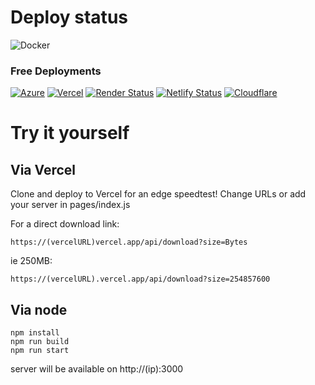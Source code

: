 # Deploy status
![Docker](https://github.com/xiliourt/VercelSpeedtest-Next.JS/actions/workflows/docker.yml/badge.svg)

### Free Deployments
[![Azure](https://deploy-badge.vercel.app/?url=https%3A%2F%2Fspeedjstestdocker-axe7bpawbeewbvaj.australiasoutheast-01.azurewebsites.net%2F&name=Azure)](https://deploy-badge.vercel.app/?url=https%3A%2F%2Fspeedjstestdocker-axe7bpawbeewbvaj.australiasoutheast-01.azurewebsites.net%2F&name=Azure)  [![Vercel](https://deploy-badge.vercel.app/vercel/speedtestjs)](https://speedtestjs.vercel.app/)  [![Render Status](https://deploy-badge.vercel.app/?url=https%3A%2F%2Fspeedtestnextjs.netlify.app%2F&logo=render&name=Render)](https://renderjsspeedtest.onrender.com/)  [![Netlify Status](https://deploy-badge.vercel.app/?url=https%3A%2F%2Fspeedtestnextjs.netlify.app%2F&logo=netlify&name=Netlify)](https://speedtestnextjs.netlify.app)  [![Cloudflare](https://deploy-badge.vercel.app/?url=https%3A%2F%2Fspeedtestnextjs.netlify.app%2F&logo=cloudflare&name=Cloudflare)](https://speedtestjs.pages.dev/)  



# Try it yourself
## Via Vercel
Clone and deploy to Vercel for an edge speedtest! Change URLs or add your server in pages/index.js

For a direct download link:
```
https://(vercelURL)vercel.app/api/download?size=Bytes
```

ie 250MB:
```
https://(vercelURL).vercel.app/api/download?size=254857600
```

## Via node
```
npm install
npm run build
npm run start
```
server will be available on http://(ip):3000
